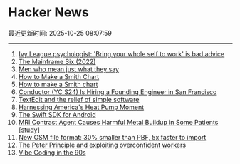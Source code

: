 # Hacker News

最近更新时间: 2025-10-25 08:07:59

--- 
1. [Ivy League psychologist: 'Bring your whole self to work' is bad advice](https://www.cnbc.com/2025/10/24/bring-your-whole-self-to-work-is-bad-advice-ivy-league-psychologist-saysheres-why.html) 
2. [The Mainframe Six (2022)](https://arcanesciences.com/os2200/app1.html) 
3. [Men who mean just what they say](https://journal.humancenteredtech.us/p/men-who-mean-just-what-they-say) 
4. [How to Make a Smith Chart](https://www.johndcook.com/blog/2025/10/23/smith-chart/) 
5. [How to make a Smith chart](https://www.johndcook.com/blog/2025/10/23/smith-chart/) 
6. [Conductor (YC S24) Is Hiring a Founding Engineer in San Francisco](https://www.ycombinator.com/companies/conductor/jobs/MYjJzBV-founding-engineer) 
7. [TextEdit and the relief of simple software](https://www.newyorker.com/culture/infinite-scroll/textedit-and-the-relief-of-simple-software) 
8. [Harnessing America's Heat Pump Moment](https://www.heatpumped.org/p/harnessing-america-s-heat-pump-moment) 
9. [The Swift SDK for Android](https://www.swift.org/blog/nightly-swift-sdk-for-android/) 
10. [MRI Contrast Agent Causes Harmful Metal Buildup in Some Patients [study]](https://www.ormanager.com/briefs/study-mri-contrast-agent-causes-harmful-metal-buildup-in-some-patients/) 
11. [New OSM file format: 30% smaller than PBF, 5x faster to import](https://community.openstreetmap.org/t/new-osm-file-format-30-smaller-than-pbf-5x-faster-to-import/137151) 
12. [The Peter Principle and exploiting overconfident workers](https://marginalrevolution.com/marginalrevolution/2025/10/the-peter-principle-and-exploiting-overconfident-workers.html) 
13. [Vibe Coding in the 90s](https://ssg.dev/vibe-coding-in-the-90s/) 
